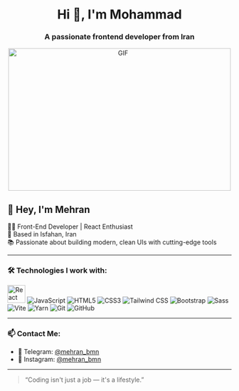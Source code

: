 <h1 align="center">Hi 👋, I'm Mohammad</h1>
<h3 align="center">A passionate frontend developer from Iran</h3>
<div align="center" >
  <img align="" alt="GIF" src="https://www.mygo.ge/uploads/blog/1584023795.jpg" width="500" height="320"/>
</div>



## 👋 Hey, I'm Mehran

🧑‍💻 Front-End Developer | React Enthusiast  
📍 Based in Isfahan, Iran  
📚 Passionate about building modern, clean UIs with cutting-edge tools

---

### 🛠 Technologies I work with:

<p align="left">
   <img src="https://cdn.jsdelivr.net/gh/devicons/devicon/icons/react/react-original.svg" width="40" height="40"  background-image="blue" alt="React"/>
  <img src="https://img.shields.io/badge/-JavaScript-F7DF1E?style=flat&logo=javascript&logoColor=black" alt="JavaScript" />
  <img src="https://img.shields.io/badge/-HTML5-E34F26?style=flat&logo=html5&logoColor=white" alt="HTML5" />
  <img src="https://img.shields.io/badge/-CSS3-1572B6?style=flat&logo=css3" alt="CSS3" />
  <img src="https://img.shields.io/badge/-Tailwind%20CSS-06B6D4?style=flat&logo=tailwindcss&logoColor=white" alt="Tailwind CSS" />
  <img src="https://img.shields.io/badge/-Bootstrap-7952B3?style=flat&logo=bootstrap&logoColor=white" alt="Bootstrap" />
  <img src="https://img.shields.io/badge/-Sass-CC6699?style=flat&logo=sass&logoColor=white" alt="Sass" />
  <img src="https://img.shields.io/badge/-Vite-646CFF?style=flat&logo=vite&logoColor=white" alt="Vite" />
  <img src="https://img.shields.io/badge/-Yarn-2C8EBB?style=flat&logo=yarn&logoColor=white" alt="Yarn" />
  <img src="https://img.shields.io/badge/-Git-F05032?style=flat&logo=git&logoColor=white" alt="Git" />
  <img src="https://img.shields.io/badge/-GitHub-181717?style=flat&logo=github" alt="GitHub" />
</p>

---

### 📫 Contact Me:

- 💬 Telegram: [@mehran_bmn](https://t.me/mehran_bmn)  
- 📸 Instagram: [@mehran_bmn](https://instagram.com/mehran_bmn)

---

> “Coding isn't just a job — it's a lifestyle.”
